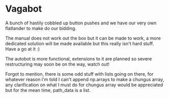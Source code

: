 # Vagabot
A bunch of hastily cobbled up button pushes and we have our very own flatlander to make do our bidding.

The manual does not work out the box but it can be made to work, 
a more dedicated solution will be made available but this really isn't hard stuff. Have a go at it :)

The autobot is more functional, extensions to it are planned so severe restructuring may soon be on the way, watch out!

Forgot to mention, there is some odd stuff with lists going on there,
for whatever reason I'm told I can't append np.arrays to make a chungus array, 
any clarification on what I must do for chungus array would be appreciated but for the mean time,
path_data is a list.
